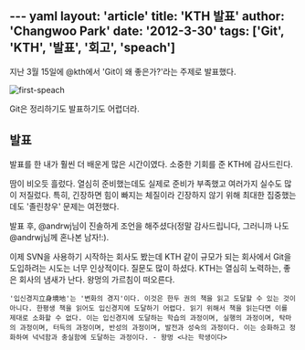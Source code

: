 --- yaml
layout: 'article'
title: 'KTH 발표'
author: 'Changwoo Park'
date: '2012-3-30'
tags: ['Git', 'KTH', '발표', '회고', 'speach']
---

지난 3월 15일에 @kth에서 'Git이 왜 좋은가?'라는 주제로 발표했다.

![first-speach](/articles/2012/first-speach/first-speach.jpg)

Git은 정리하기도 발표하기도 어렵더라.

## 발표

발표를 한 내가 훨씬 더 배운게 많은 시간이였다. 소중한 기회를 준 KTH에 감사드린다.

땀이 비오듯 흘렀다. 열심히 준비했는데도 실제로 준비가 부족했고 여러가지 실수도 많이 저질렀다. 특히, 긴장하면 힘이 빠지는 체질이라 긴장하지 않기 위해 최대한 집중했는 데도 '졸린창우' 문제는 여전했다.

발표 후, @andrwj님이 진솔하게 조언을 해주셨다(정말 감사드립니다, 그러니까 나도 @andrwj님께 혼나본 남자!:).

이제 SVN을 사용하기 시작하는 회사도 봤는데 KTH 같이 규모가 되는 회사에서 Git을 도입하려는 시도는 너무 인상적이다. 질문도 많이 하셨다. KTH는 열심히 노력하는, 좋은 회사의 냄새가 난다. 왕멍의 가르침이 떠오른다.

    '입신경지立身境地'는 '변화의 경지'이다. 이것은 한두 권의 책을 읽고 도달할 수 있는 것이 아니다. 한평생 책을 읽어도 입신경지에 도달하기 어렵다. 읽기 위해서 책을 읽는다면 이를 제대로 소화할 수 없다. 이는 입신경지에 도달하는 학습의 과정이며, 실행의 과정이며, 탁마의 과정이며, 터득의 과정이며, 반성의 과정이며, 발전과 성숙의 과정이다. 이는 승화하고 정화하여 넉넉함과 충실함에 도달하는 과정이다. - 왕멍 <나는 학생이다>

